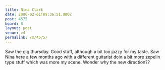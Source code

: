 ```yaml
---
title: Nina Clark
date: 2006-02-01T09:36:51.000Z
post: 4575
board: 8
layout: post
venue: v4
permalink: /m/4575/
---
```

Saw the gig thursday. Good stuff, although a bit too jazzy for my taste. Saw Nina here a few months ago with a different guitarist doin a bit more zepelin type stuff which was more my scene. Wonder why the new direction??
